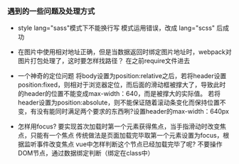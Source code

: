 ### 遇到的一些问题及处理方式
 - style lang="sass"模式下不能换行写
   模式运用错误，改成 lang="scss" 后成功
   
 - 在图片中使用相对地址正确，但是当数据返回时绑定图片地址时，webpack对图片打包处理了，这时要怎样找路径？
   在之前require文件进去
   
 - 一个神奇的定位问题
   将body设置为position:relative之后，若将header设置position:fixed，则相对于浏览器定位，而后面的滑动框被撑大了，导致此时的header的位置不能变成max-width：640，而是被撑大的实际值。
   若将header设置为position:absolute，则不能保证随着滚动条变化而保持位置不变，有没有能同时满足两个要求的东西咧?设置header的max-width：640px
   
 - 怎样用focus?
   要实现首次加载时第一个元素获得焦点，当手指滑动时改变焦点，只能有一个焦点
   传统做法是页面加载完毕取第一个元素设置为focus，根据监听事件改变焦点
   vue中怎样判断这个节点已经加载完毕了呢?
   不要操作DOM节点，通过数据绑定判断（绑定在class中）